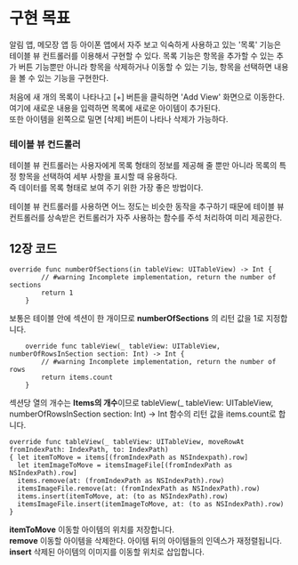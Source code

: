 # 구현 목표
알림 앱, 메모장 앱 등 아이폰 앱에서 자주 보고 익숙하게 사용하고 있는 '목록' 기능은 테이블 뷰 컨트롤러를 이용해서 구현할 수 있다.
목록 기능은 항목을 추가할 수 있는 추가 버튼 기능뿐만 아니라 항목을 삭제하거나 이동할 수 있는 기능, 항목을 선택하면 내용을 볼 수 있는 기능을 구현한다.   


처음에 새 개의 목록이 나타나고 [+] 버튼을 클릭하면 'Add View' 화면으로 이동한다. 여기에 새로운 내용을 입력하면 목록에 새로운 아이템이 추가된다.    
또한 아이템을 왼쪽으로 밀면 [삭제] 버튼이 나타나 삭제가 가능하다.

### 테이블 뷰 컨드롤러

테이블 뷰 컨트롤러는 사용자에게 목록 형태의 정보를 제공해 줄 뿐만 아니라 목록의 특정 항목을 선택하여 세부 사항을 표시할 때 유용하다.   
즉 데이터를 목록 형태로 보여 주기 위한 가장 좋은 방법이다.  

테이블 뷰 컨트롤러를 사용하면 어느 정도는 비슷한 동작을 추구하기 때문에 테이블 뷰 컨트롤러를 상속받은 컨트롤러가 자주 사용하는 함수를 주석 처리하여 미리 제공한다.


## 12장 코드


```
override func numberOfSections(in tableView: UITableView) -> Int {
        // #warning Incomplete implementation, return the number of sections
        return 1
    }
```
보통은 테이블 안에 섹션이 한 개이므로 **numberOfSections** 의 리턴 값을 1로 지정합니다.

```
    override func tableView(_ tableView: UITableView, numberOfRowsInSection section: Int) -> Int {
        // #warning Incomplete implementation, return the number of rows
        return items.count
    }
```
섹션당 열의 개수는 **Items의 개수**이므로 tableView(_ tableView: UITableView, numberOfRowsInSection section: Int)
-> Int 함수의 리턴 값을 items.count로 합니다.

```
override func tableView(_ tableView: UITableView, moveRowAt fromIndexPath: IndexPath, to: IndexPath)
{ let itemToMove = items[(fromIndexPath as NSIndexpath).row]
  let itemImageToMove = itemsImageFile[(fromIndexPath as NSIndexPath).row]
  items.remove(at: (fromIndexPath as NSIndexPath).row)
  itemsImageFile.remove(at: (fromIndexPath as NSIndexPath).row)
  items.insert(itemToMove, at: (to as NSIndexPath).row)
  itemsImageFile.insert(itemImageToMove, at: (to as NSIndexPath).row) }
```

**itemToMove** 이동할 아이템의 위치를 저장합니다.   
**remove** 이동할 아이템을 삭제한다. 아이템 뒤의 아이템들의 인덱스가 재정렬됩니다.   
**insert** 삭제된 아이템의 이미지를 이동할 위치로 삽입합니다.   


